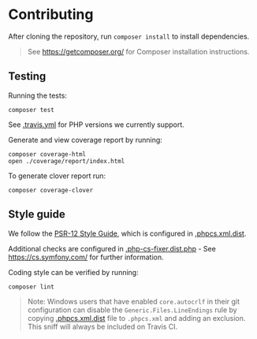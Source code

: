 # Contributing

After cloning the repository, run `composer install` to install dependencies.

> See <https://getcomposer.org/> for Composer installation instructions.

## Testing

Running the tests:

```shell
composer test
```

See [.travis.yml](.travis.yml) for PHP versions we currently support.

Generate and view coverage report by running:

```shell
composer coverage-html
open ./coverage/report/index.html
```

To generate clover report run:

```shell
composer coverage-clover
```

## Style guide

We follow the [PSR-12 Style Guide](https://www.php-fig.org/psr/psr-12/), which
is configured in [.phpcs.xml.dist](.phpcs.xml.dist).

Additional checks are configured in [.php-cs-fixer.dist.php](.php-cs-fixer.dist.php) - See
<https://cs.symfony.com/> for further information.

Coding style can be verified by running:

```shell
composer lint
```

> Note: Windows users that have enabled `core.autocrlf` in their git
  configuration can disable the `Generic.Files.LineEndings` rule by
  copying [.phpcs.xml.dist](.phpcs.xml.dist) file to `.phpcs.xml`
  and adding an exclusion. This sniff will always be included on
  Travis CI.
